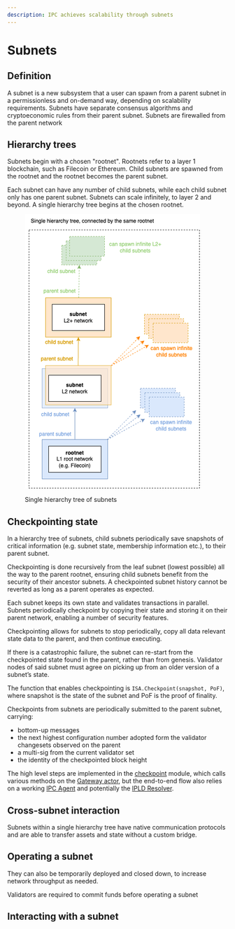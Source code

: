 ```yaml
---
description: IPC achieves scalability through subnets
---
```


# Subnets

## Definition

A subnet is a new subsystem that a user can spawn from a parent subnet in a permissionless and on-demand way, depending on scalability requirements. Subnets have separate consensus algorithms and cryptoeconomic rules from their parent subnet. Subnets are firewalled from the parent network&#x20;

## Hierarchy trees

Subnets begin with a chosen "rootnet". Rootnets refer to a layer 1 blockchain, such as Filecoin or Ethereum. Child subnets are spawned from the rootnet and the rootnet becomes the parent subnet.&#x20;

Each subnet can have any number of child subnets, while each child subnet only has one parent subnet. Subnets can scale infinitely, to layer 2 and beyond. A single hierarchy tree begins at the chosen rootnet.&#x20;

<figure><img src="../.gitbook/assets/hierarchy tree 2.png" alt=""><figcaption><p>Single hierarchy tree of subnets</p></figcaption></figure>

## Checkpointing state

In a hierarchy tree of subnets, child subnets periodically save snapshots of critical information (e.g. subnet state, membership information etc.), to their parent subnet.&#x20;

Checkpointing is done recursively from the leaf subnet (lowest possible) all the way to the parent rootnet, ensuring child subnets benefit from the security of their ancestor subnets.  A checkpointed subnet history cannot be reverted as long as a parent operates as expected.

Each subnet keeps its own state and validates transactions in parallel. Subnets periodically checkpoint by copying their state and storing it on their parent network, enabling a number of security features. &#x20;

Checkpointing allows for subnets to stop periodically, copy all data relevant state data to the parent, and then continue executing.&#x20;

If there is a catastrophic failure, the subnet can re-start from the checkpointed state found in the parent, rather than from genesis. Validator nodes of said subnet must agree on picking up from an older version of a subnet’s state. &#x20;

The function that enables checkpointing is `ISA.Checkpoint(snapshot, PoF)`, where snapshot is the state of the subnet and PoF is the proof of finality.

Checkpoints from subnets are periodically submitted to the parent subnet, carrying:

* bottom-up messages
* the next highest configuration number adopted form the validator changesets observed on the parent
* a multi-sig from the current validator set
* the identity of the checkpointed block height

The high level steps are implemented in the [checkpoint](https://github.com/consensus-shipyard/fendermint/blob/main/fendermint/vm/interpreter/src/fvm/checkpoint.rs) module, which calls various methods on the [Gateway actor](https://github.com/consensus-shipyard/ipc-solidity-actors/tree/dev/src/gateway), but the end-to-end flow also relies on a working [IPC Agent](https://github.com/consensus-shipyard/ipc/) and potentially the [IPLD Resolver](https://github.com/consensus-shipyard/ipc-ipld-resolver).

## Cross-subnet interaction

Subnets within a single hierarchy tree have native communication protocols and are able to transfer assets and state without a custom bridge.

## Operating a subnet

They can also be temporarily deployed and closed down, to increase network throughput as needed.

Validators are required to commit funds before operating a subnet

## Interacting with a subnet

